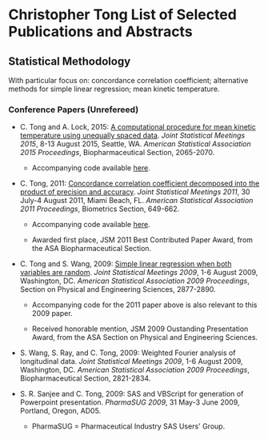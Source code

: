 # Christopher Tong List of Selected Publications and Abstracts

## Statistical Methodology

With particular focus on: concordance correlation coefficient; alternative methods for simple linear regression; mean kinetic temperature.

### Conference Papers (Unrefereed)

- C. Tong and A. Lock, 2015:  [A computational procedure for mean kinetic temperature using unequally spaced data](https://www.academia.edu/19390751/A_computational_procedure_for_mean_kinetic_temperature_using_unequally_spaced_data).  *Joint Statistical Meetings 2015*, 
8-13 August 2015, Seattle, WA.  *American Statistical Association 2015 Proceedings*, Biopharmaceutical Section, 2065-2070.

  - Accompanying code available [here](https://github.com/hydrodynamicstability/meankinetictemperature).

- C. Tong, 2011:  [Concordance correlation coefficient decomposed into the product of precision and accuracy](
https://www.academia.edu/8840828/Concordance_correlation_coefficient_decomposed_into_the_product_of_precision_and_accuracy).  *Joint Statistical Meetings 2011*, 30 July-4 August 2011, 
Miami Beach, FL.  *American Statistical Association 2011 Proceedings*, Biometrics Section, 649-662.

  - Accompanying code available [here](https://github.com/hydrodynamicstability/SLR.when.both.variables.random).
  
  - Awarded first place, JSM 2011 Best Contributed Paper Award, from the ASA Biopharmaceutical Section.

- C. Tong and S. Wang, 2009:  [Simple linear regression when both variables are random](https://www.academia.edu/3873479/Simple_Linear_Regression_When_Both_Variables_are_Random).  *Joint Statistical Meetings 2009*, 1-6 August 2009,
Washington, DC.  *American Statistical Association 2009 Proceedings*, Section on Physical and Engineering Sciences, 2877-2890.

  - Accompanying code for the 2011 paper above is also relevant to this 2009 paper.
  
  - Received honorable mention, JSM 2009 Oustanding Presentation Award, from the ASA Section on Physical and Engineering Sciences.

- S. Wang, S. Ray, and C. Tong, 2009:  Weighted Fourier analysis of longitudinal data.  *Joint Statistical Meetings 2009*, 1-6 August 2009, 
Washington, DC.  *American Statistical Association 2009 Proceedings*, Biopharmaceutical Section, 2821-2834.

- S. R. Sanjee and C. Tong, 2009:  SAS and VBScript for generation of Powerpoint presentation.  *PharmaSUG 2009*, 31 May-3 June 2009, Portland, Oregon, AD05.

  - PharmaSUG = Pharmaceutical Industry SAS Users' Group.
  

